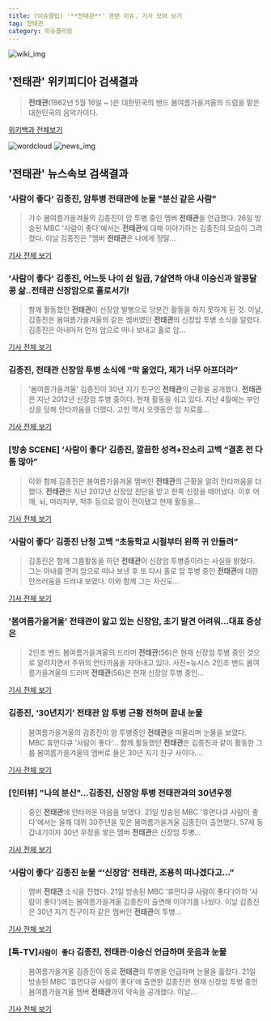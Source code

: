 ```yaml
---
title: (이슈클립) '**전태관**' 관련 이슈, 기사 모아 보기
tag: 전태관
category: 이슈클리핑
---
```

![wiki_img](https://user-images.githubusercontent.com/42597476/44503234-41136a80-a6d0-11e8-9071-6fc6418eafe4.png)
## **'**전태관**'** 위키피디아 검색결과
>**전태관**(1962년 5월 16일 ~ )은 대한민국의 밴드 봄여름가을겨울의 드럼을 맡은 대한민국의 음악가이다.

<a href="https://ko.wikipedia.org/wiki/전태관" target="_blank">위키백과 전체보기</a>

![wordcloud](https://s3.ap-northeast-2.amazonaws.com/lyrics101-wordcloud/2018-08-26-1535243766.png)
![news_img](https://user-images.githubusercontent.com/42597476/44507050-1206f400-a6e4-11e8-8d98-7ffbfebb353f.png)
## **'**전태관**'** 뉴스속보 검색결과
### '사람이 좋다' 김종진, 암투병 **전태관**에 눈물 "분신 같은 사람"

>가수 봄여름가을겨울의 김종진이 암 투병 중인 멤버 **전태관**을 언급했다. 26일 방송된 MBC '사람이 좋다'에서는 **전태관**에 대해 이야기하는 김종진의 모습이 그려졌다. 이날 김종진은 "멤버 **전태관**은 나에게 정말...

<a href="http://sports.hankooki.com/lpage/entv/201808/sp20180826092728136660.htm" target="_blank">기사 전체 보기</a>

### '사람이 좋다' 김종진, 어느듯 나이 쉰 일곱, 7살연하 아내 이승신과 알콩달콩 삶..**전태관** 신장암으로 홀로서기!

>함께 활동했던 **전태관**이 신장암 발병으로 당분간 활동을 하지 못하게 된 것. 이날, 김종진은 봄여름가을겨울의 같은 멤버였던 **전태관**의 신장암 투병 소식을 알렸다. 김종진은 아내마저 먼저 암으로 떠나 보내고 홀로 암...

<a href="http://www.polinews.co.kr/news/article.html?no=365649" target="_blank">기사 전체 보기</a>

### 김종진, **전태관** 신장암 투병 소식에 “막 울었다, 제가 너무 아프더라”

>'봄여름가을겨울' 김종진이 30년 지기 친구인 **전태관**의 근황을 공개했다. **전태관**은 지난 2012년 신장암 투병 중이다. 현재 활동을 쉬고 있다. 지난 4월에는 부인상을 당해 안타까움을 더했다. 고인 역시 오랫동안 암 치료를...

<a href="http://news.donga.com/3/all/20180826/91676905/2" target="_blank">기사 전체 보기</a>

### [방송 SCENE] ‘사람이 좋다’ 김종진, 깔끔한 성격+잔소리 고백 “결혼 전 다툼 많아”

>이와 함께 김종진은 봄여름가을겨울 멤버인 **전태관**의 근황을 알려 안타까움을 더했다. **전태관**은 지난 2012년 신장암 진단을 받고 한쪽 신장을 떼어냈다. 이후 어깨, 뇌, 머리피부, 척추 등으로 암이 전이됐고 현재 활동을...

<a href="http://chicnews.mk.co.kr/article.php?aid=1535242812208203006" target="_blank">기사 전체 보기</a>

### ‘사람이 좋다’ 김종진 난청 고백 “초등학교 시절부터 왼쪽 귀 안들려”

>김종진은 함께 그룹활동을 하던 **전태관**이 신장암 투병중이라는 사실을 밝혔다. 그는 아내를 먼저 암으로 떠나 보낸 후 또 다시 홀로 암 투병 중인 **전태관**에 대한 안쓰러움을 드러내 보였다. 이와 함께 그는 자신도...

<a href="http://www.kookje.co.kr/news2011/asp/newsbody.asp?code=0500&key=20180826.99099011705" target="_blank">기사 전체 보기</a>

### '봄여름가을겨울' **전태관**이 앓고 있는 신장암, 초기 발견 어려워…대표 증상은

>2인조 밴드 봄여름가을겨울의 드러머 **전태관**(56)은 현재 신장암 투병 중인 것으로 알려지면서 주위의 안타까움을 자아내고 있다. 사진=뉴시스 2인조 밴드 봄여름가을겨울의 드러머 **전태관**(56)은 현재 신장암 투병 중인...

<a href="http://www.g-enews.com/ko-kr/news/article/news_all/201808260925057992dd9e5ceb62_1/article.html" target="_blank">기사 전체 보기</a>

### 김종진, ‘30년지기’ **전태관** 암 투병 근황 전하며 끝내 눈물

>봄여름가을겨울의 김종진이 암 투병중인 **전태관**을 떠올리며 눈물을 보였다. MBC 휴먼다큐 ‘사람이 좋다’... 함께 활동했던 **전태관**은 김종진과 같이 활동한 그룹 봄여름가을겨울의 멤버로 둘은 30년 지기 친구 사이다....

<a href="http://www.kookje.co.kr/news2011/asp/newsbody.asp?code=0500&key=20180824.99099010946" target="_blank">기사 전체 보기</a>

### [인터뷰] "나의 분신"…김종진, 신장암 투병 **전태관**과의 30년우정

>중인 **전태관**에 안타까운 마음을 보였다. 21일 방송된 MBC '휴먼다큐 사람이 좋다'에서는 올해 데뷔 30주년을 맞은 봄여름가을겨울 김종진이 출연했다. 57세 동갑내기이자 30년 우정을 쌓은 멤버 **전태관**은 신장암 투병...

<a href="http://isplus.live.joins.com/news/article/aid.asp?aid=22496287" target="_blank">기사 전체 보기</a>

### ‘사람이 좋다’ 김종진 눈물 “‘신장암’ **전태관**, 조용히 떠나겠다고...”

>멤버 **전태관** 소식을 전했다. 21일 방송된 MBC ‘휴먼다큐 사람이 좋다’(이하 ‘사람이 좋다’)에는 봄여름가을겨울 김종진이 출연해 이야기를 나눴다. 이날 김종진은 30년 지기 친구이자 같은 멤버인 **전태관**의 투병...

<a href="http://en.seoul.co.kr/news/newsView.php?id=20180822500031&wlog_tag3=naver" target="_blank">기사 전체 보기</a>

### [툭-TV]`사람이 좋다` 김종진, **전태관**·이승신 언급하며 웃음과 눈물

>봄여름가을겨울 김종진이 동료 **전태관**의 투병을 언급하며 눈물을 흘렸다. 21일 방송된 MBC '휴먼다큐 사람이 좋다'에 출연한 김종진은 현재 신장암 투병 중인 봄여름가을겨울 멤버 **전태관**과의 약속을 공개했다. 이날...

<a href="http://star.mk.co.kr/new/view.php?mc=ST&year=2018&no=526172" target="_blank">기사 전체 보기</a>


